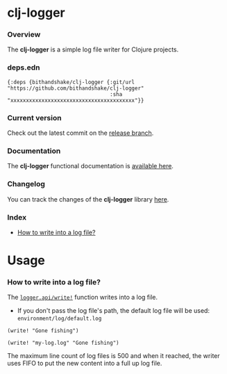 
# clj-logger

### Overview

The <strong>clj-logger</strong> is a simple log file writer for Clojure projects.

### deps.edn

```
{:deps {bithandshake/clj-logger {:git/url "https://github.com/bithandshake/clj-logger"
                                 :sha     "xxxxxxxxxxxxxxxxxxxxxxxxxxxxxxxxxxxxxxxx"}}
```

### Current version

Check out the latest commit on the [release branch](https://github.com/bithandshake/clj-logger/tree/release).

### Documentation

The <strong>clj-logger</strong> functional documentation is [available here](documentation/COVER.md).

### Changelog

You can track the changes of the <strong>clj-logger</strong> library [here](CHANGES.md).

### Index

- [How to write into a log file?](#how-to-write-into-a-log-file)

# Usage

### How to write into a log file?

The [`logger.api/write!`](documentation/clj/logger/API.md) function writes into
a log file.

- If you don't pass the log file's path, the default log file will be used:
  `environment/log/default.log`

```
(write! "Gone fishing")
```

```
(write! "my-log.log" "Gone fishing")
```

The maximum line count of log files is 500 and when it reached, the writer uses
FIFO to put the new content into a full up log file.
